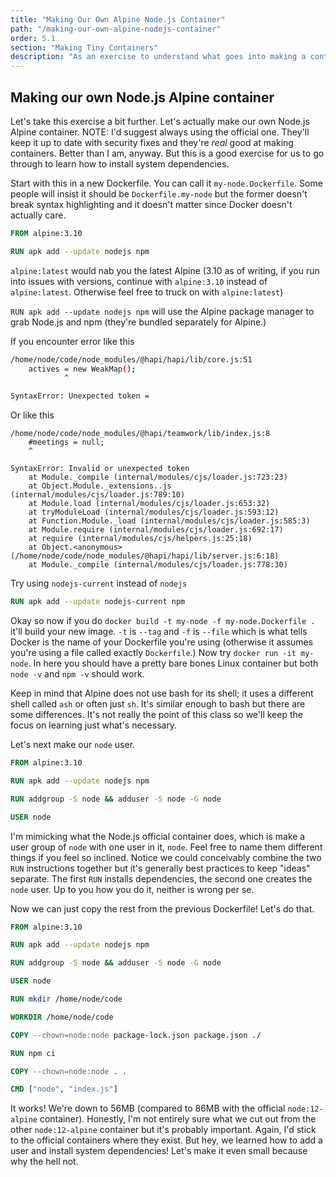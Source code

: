 ```yaml
---
title: "Making Our Own Alpine Node.js Container"
path: "/making-our-own-alpine-nodejs-container"
order: 5.1
section: "Making Tiny Containers"
description: "As an exercise to understand what goes into making a container from scratch, Brian shows how to create a Node.js container from the base Alpine container."
---
```


## Making our own Node.js Alpine container

Let's take this exercise a bit further. Let's actually make our own Node.js Alpine container. NOTE: I'd suggest always using the official one. They'll keep it up to date with security fixes and they're _real_ good at making containers. Better than I am, anyway. But this is a good exercise for us to go through to learn how to install system dependencies.

Start with this in a new Dockerfile. You can call it `my-node.Dockerfile`. Some people will insist it should be `Dockerfile.my-node` but the former doesn't break syntax highlighting and it doesn't matter since Docker doesn't actually care.

```dockerfile
FROM alpine:3.10

RUN apk add --update nodejs npm
```

`alpine:latest` would nab you the latest Alpine (3.10 as of writing, if you run into issues with versions, continue with `alpine:3.10` instead of `alpine:latest`. Otherwise feel free to truck on with `alpine:latest`)

`RUN apk add --update nodejs npm` will use the Alpine package manager to grab Node.js and npm (they're bundled separately for Alpine.)

If you encounter error like this

```bash
/home/node/code/node_modules/@hapi/hapi/lib/core.js:51
    actives = new WeakMap();                                                   // Active requests being processed
            ^

SyntaxError: Unexpected token =
```

Or like this

```
/home/node/code/node_modules/@hapi/teamwork/lib/index.js:8
    #meetings = null;
    ^

SyntaxError: Invalid or unexpected token
    at Module._compile (internal/modules/cjs/loader.js:723:23)
    at Object.Module._extensions..js (internal/modules/cjs/loader.js:789:10)
    at Module.load (internal/modules/cjs/loader.js:653:32)
    at tryModuleLoad (internal/modules/cjs/loader.js:593:12)
    at Function.Module._load (internal/modules/cjs/loader.js:585:3)
    at Module.require (internal/modules/cjs/loader.js:692:17)
    at require (internal/modules/cjs/helpers.js:25:18)
    at Object.<anonymous> (/home/node/code/node_modules/@hapi/hapi/lib/server.js:6:18)
    at Module._compile (internal/modules/cjs/loader.js:778:30)
```

Try using `nodejs-current` instead of `nodejs`

```dockerfile
RUN apk add --update nodejs-current npm
```

Okay so now if you do `docker build -t my-node -f my-node.Dockerfile .` it'll build your new image. `-t` is `--tag` and `-f` is `--file` which is what tells Docker is the name of your Dockerfile you're using (otherwise it assumes you're using a file called exactly `Dockerfile`.) Now try `docker run -it my-node`. In here you should have a pretty bare bones Linux container but both `node -v` and `npm -v` should work.

Keep in mind that Alpine does not use bash for its shell; it uses a different shell called `ash` or often just `sh`. It's similar enough to bash but there are some differences. It's not really the point of this class so we'll keep the focus on learning just what's necessary.

Let's next make our `node` user.

```dockerfile
FROM alpine:3.10

RUN apk add --update nodejs npm

RUN addgroup -S node && adduser -S node -G node

USER node
```

I'm mimicking what the Node.js official container does, which is make a user group of `node` with one user in it, `node`. Feel free to name them different things if you feel so inclined. Notice we could conceivably combine the two `RUN` instructions together but it's generally best practices to keep "ideas" separate. The first `RUN` installs dependencies, the second one creates the `node` user. Up to you how you do it, neither is wrong per se.

Now we can just copy the rest from the previous Dockerfile! Let's do that.

```dockerfile
FROM alpine:3.10

RUN apk add --update nodejs npm

RUN addgroup -S node && adduser -S node -G node

USER node

RUN mkdir /home/node/code

WORKDIR /home/node/code

COPY --chown=node:node package-lock.json package.json ./

RUN npm ci

COPY --chown=node:node . .

CMD ["node", "index.js"]
```

It works! We're down to 56MB (compared to 86MB with the official `node:12-alpine` container). Honestly, I'm not entirely sure what we cut out from the other `node:12-alpine` container but it's probably important. Again, I'd stick to the official containers where they exist. But hey, we learned how to add a user and install system dependencies! Let's make it even small because why the hell not.
